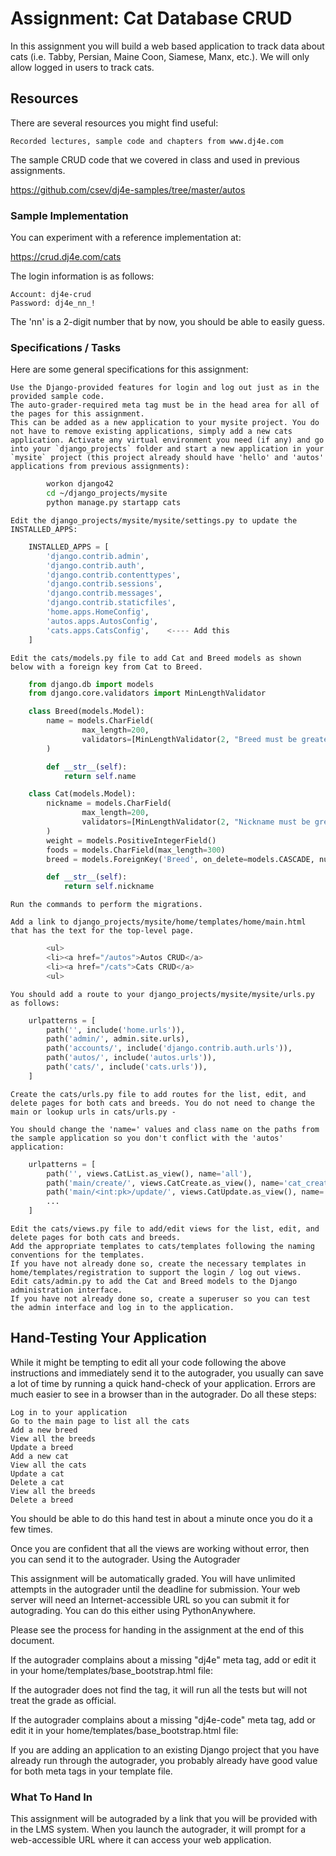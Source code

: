 # Assignment: Cat Database CRUD

In this assignment you will build a web based application to track data about cats (i.e. Tabby, Persian, Maine Coon, Siamese, Manx, etc.). We will only allow logged in users to track cats.

## Resources

There are several resources you might find useful:

    Recorded lectures, sample code and chapters from www.dj4e.com 

The sample CRUD code that we covered in class and used in previous assignments.

https://github.com/csev/dj4e-samples/tree/master/autos

### Sample Implementation

You can experiment with a reference implementation at:

https://crud.dj4e.com/cats

The login information is as follows:

    Account: dj4e-crud
    Password: dj4e_nn_!

The 'nn' is a 2-digit number that by now, you should be able to easily guess.

### Specifications / Tasks

Here are some general specifications for this assignment:

    Use the Django-provided features for login and log out just as in the provided sample code.
    The auto-grader-required meta tag must be in the head area for all of the pages for this assignment.
    This can be added as a new application to your mysite project. You do not have to remove existing applications, simply add a new cats application. Activate any virtual environment you need (if any) and go into your `django_projects` folder and start a new application in your `mysite` project (this project already should have 'hello' and 'autos' applications from previous assignments):
```bash
        workon django42 
        cd ~/django_projects/mysite
        python manage.py startapp cats
```

    Edit the django_projects/mysite/mysite/settings.py to update the INSTALLED_APPS:

```python
    INSTALLED_APPS = [
        'django.contrib.admin',
        'django.contrib.auth',
        'django.contrib.contenttypes',
        'django.contrib.sessions',
        'django.contrib.messages',
        'django.contrib.staticfiles',
        'home.apps.HomeConfig',
        'autos.apps.AutosConfig',
        'cats.apps.CatsConfig',    <---- Add this
    ]
```

    Edit the cats/models.py file to add Cat and Breed models as shown below with a foreign key from Cat to Breed.

```python
    from django.db import models
    from django.core.validators import MinLengthValidator

    class Breed(models.Model):
        name = models.CharField(
                max_length=200,
                validators=[MinLengthValidator(2, "Breed must be greater than 1 character")]
        )

        def __str__(self):
            return self.name

    class Cat(models.Model):
        nickname = models.CharField(
                max_length=200,
                validators=[MinLengthValidator(2, "Nickname must be greater than 1 character")]
        )
        weight = models.PositiveIntegerField()
        foods = models.CharField(max_length=300)
        breed = models.ForeignKey('Breed', on_delete=models.CASCADE, null=False)

        def __str__(self):
            return self.nickname
```
    Run the commands to perform the migrations.

    Add a link to django_projects/mysite/home/templates/home/main.html that has the text for the top-level page.

```python
        <ul>
        <li><a href="/autos">Autos CRUD</a>
        <li><a href="/cats">Cats CRUD</a>
        <ul>
```

    You should add a route to your django_projects/mysite/mysite/urls.py as follows:

```python
    urlpatterns = [
        path('', include('home.urls')),
        path('admin/', admin.site.urls),
        path('accounts/', include('django.contrib.auth.urls')),
        path('autos/', include('autos.urls')),
        path('cats/', include('cats.urls')),
    ]
```

    Create the cats/urls.py file to add routes for the list, edit, and delete pages for both cats and breeds. You do not need to change the main or lookup urls in cats/urls.py -

    You should change the 'name=' values and class name on the paths from the sample application so you don't conflict with the 'autos' application:

```python
    urlpatterns = [
        path('', views.CatList.as_view(), name='all'),
        path('main/create/', views.CatCreate.as_view(), name='cat_create'),
        path('main/<int:pk>/update/', views.CatUpdate.as_view(), name='cat_update'),
        ...
    ]
```

    Edit the cats/views.py file to add/edit views for the list, edit, and delete pages for both cats and breeds.
    Add the appropriate templates to cats/templates following the naming conventions for the templates.
    If you have not already done so, create the necessary templates in home/templates/registration to support the login / log out views.
    Edit cats/admin.py to add the Cat and Breed models to the Django administration interface.
    If you have not already done so, create a superuser so you can test the admin interface and log in to the application.

## Hand-Testing Your Application

While it might be tempting to edit all your code following the above instructions and immediately send it to the autograder, you usually can save a lot of time by running a quick hand-check of your application. Errors are much easier to see in a browser than in the autograder. Do all these steps:

    Log in to your application
    Go to the main page to list all the cats
    Add a new breed
    View all the breeds
    Update a breed
    Add a new cat
    View all the cats
    Update a cat
    Delete a cat
    View all the breeds
    Delete a breed

You should be able to do this hand test in about a minute once you do it a few times.

Once you are confident that all the views are working without error, then you can send it to the autograder.
Using the Autograder

This assignment will be automatically graded. You will have unlimited attempts in the autograder until the deadline for submission. Your web server will need an Internet-accessible URL so you can submit it for autograding. You can do this either using PythonAnywhere.

Please see the process for handing in the assignment at the end of this document.

If the autograder complains about a missing "dj4e" meta tag, add or edit it in your home/templates/base_bootstrap.html file:

<meta name="dj4e" content="--provided-by-autograder--">

If the autograder does not find the tag, it will run all the tests but will not treat the grade as official.

If the autograder complains about a missing "dj4e-code" meta tag, add or edit it in your home/templates/base_bootstrap.html file:

<meta name="dj4e-code" content="42172380254826">

If you are adding an application to an existing Django project that you have already run through the autograder, you probably already have good value for both meta tags in your template file.

### What To Hand In

This assignment will be autograded by a link that you will be provided with in the LMS system. When you launch the autograder, it will prompt for a web-accessible URL where it can access your web application. 